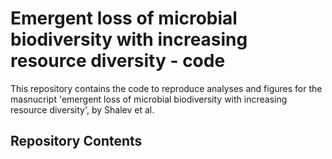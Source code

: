 # Emergent loss of microbial biodiversity with increasing resource diversity - code

This repository contains the code to reproduce analyses and figures for the masnucript 'emergent loss of microbial biodiversity with increasing resource diversity', by Shalev et al.

## Repository Contents
